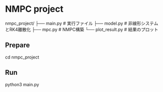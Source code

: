 # NMPC project

nmpc_project/
├── main.py               # 実行ファイル
├── model.py              # 非線形システムとRK4離散化
├── mpc.py                # NMPC構築
└── plot_result.py        # 結果のプロット

## Prepare

cd nmpc_project

## Run

python3 main.py
